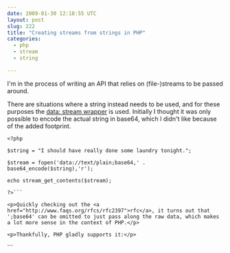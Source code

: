 ```yaml
---
date: 2009-01-30 12:18:55 UTC
layout: post
slug: 222
title: "Creating streams from strings in PHP"
categories:
  - php
  - stream
  - string

---
```

<p>I'm in the process of writing an API that relies on (file-)streams to be passed around.</p>

<p>There are situations where a string instead needs to be used, and for these purposes the <a href="http://ca2.php.net/manual/en/wrappers.data.php">data: stream wrapper</a> is used. Initially I thought it was only possible to encode the actual string in base64, which I didn't like because of the added footprint.</p>

```
<?php

$string = "I should have really done some laundry tonight.";

$stream = fopen('data://text/plain;base64,' . base64_encode($string),'r');

echo stream_get_contents($stream);

?>```

<p>Quickly checking out the <a href="http://www.faqs.org/rfcs/rfc2397">rfc</a>, it turns out that ';base64' can be omitted to just pass along the raw data, which makes a lot more sense in the context of PHP.</p>

<p>Thankfully, PHP gladly supports it:</p>

```
<?php

$string = "I tried, honestly!";

$stream = fopen('data://text/plain,' . $string,'r');

echo stream_get_contents($stream);

?>```
